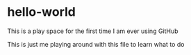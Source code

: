 # hello-world
This is a play space for the first time I am ever using GitHub


This is just me playing around with this file to learn what to do 
